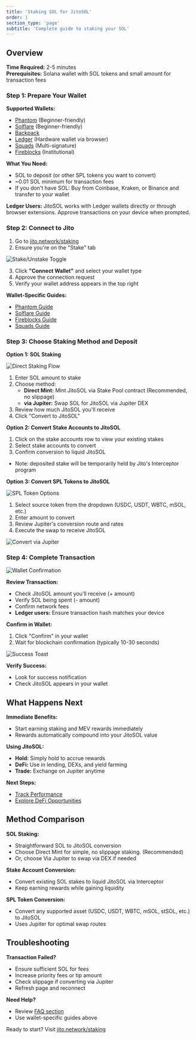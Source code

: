 ```yaml
---
title: 'Staking SOL for JitoSOL'
order: 1
section_type: 'page'
subtitle: 'Complete guide to staking your SOL'
---
```


## Overview

**Time Required:** 2-5 minutes  
**Prerequisites:** Solana wallet with SOL tokens and small amount for transaction fees

### Step 1: Prepare Your Wallet

**Supported Wallets:**
- [Phantom](https://phantom.app/) (Beginner-friendly)
- [Solflare](https://solflare.com/) (Beginner-friendly)
- [Backpack](https://backpack.app/)
- [Ledger](https://www.ledger.com/) (Hardware wallet via browser)
- [Squads](https://squads.so/) (Multi-signature)
- [Fireblocks](https://www.fireblocks.com/) (Institutional)

**What You Need:**
- SOL to deposit (or other SPL tokens you want to convert)
- ~0.01 SOL minimum for transaction fees
- If you don't have SOL: Buy from Coinbase, Kraken, or Binance and transfer to your wallet

**Ledger Users:** JitoSOL works with Ledger wallets directly or through browser extensions. Approve transactions on your device when prompted.

### Step 2: Connect to Jito

1. Go to [jito.network/staking](https://www.jito.network/staking/)
2. Ensure you're on the "Stake" tab

![Stake/Unstake Toggle](/shared/images/jitosol/stake-page-toggle-stake-unstake.png)

3. Click **"Connect Wallet"** and select your wallet type
4. Approve the connection request
5. Verify your wallet address appears in the top right

**Wallet-Specific Guides:**
- [Phantom Guide](/jitosol/get-started/stake-sol-for-jitosol-flow/staking-with-phantom/)
- [Solflare Guide](/jitosol/get-started/stake-sol-for-jitosol-flow/staking-with-solflare/)
- [Fireblocks Guide](/jitosol/get-started/stake-sol-for-jitosol-flow/stake-with-fireblocks/)
- [Squads Guide](/jitosol/get-started/stake-sol-for-jitosol-flow/staking-with-squads/)

### Step 3: Choose Staking Method and Deposit

**Option 1: SOL Staking**

![Direct Staking Flow](/shared/images/jitosol/stake-page-stake-section-direct-stake-flow.png)

1. Enter SOL amount to stake
2. Choose method:
   - **Direct Mint:** Mint JitoSOL via Stake Pool contract (Recommended, no slippage)
   - **via Jupiter:** Swap SOL for JitoSOL via Jupiter DEX
3. Review how much JitoSOL you'll receive
4. Click "Convert to JitoSOL"

**Option 2: Convert Stake Accounts to JitoSOL**
1. Click on the stake accounts row to view your existing stakes
2. Select stake accounts to convert
3. Confirm conversion to liquid JitoSOL
- Note: deposited stake will be temporarily held by Jito's Interceptor program

**Option 3: Convert SPL Tokens to JitoSOL**

![SPL Token Options](/shared/images/jitosol/stake-page-stake-section-convert-spl-token-options.png)

1. Select source token from the dropdown (USDC, USDT, WBTC, mSOL, etc.)
2. Enter amount to convert
3. Review Jupiter's conversion route and rates
4. Execute the swap to receive JitoSOL

![Convert via Jupiter](/shared/images/jitosol/stake-page-stake-section-via-jup-flow.png)

### Step 4: Complete Transaction

![Wallet Confirmation](/shared/images/jitosol/stake-page-wallet-confirm-deposit-via-direct-mint.png)

**Review Transaction:**
- Check JitoSOL amount you'll receive (+ amount)
- Verify SOL being spent (- amount)
- Confirm network fees
- **Ledger users:** Ensure transaction hash matches your device

**Confirm in Wallet:**
1. Click "Confirm" in your wallet
2. Wait for blockchain confirmation (typically 10-30 seconds)

![Success Toast](/shared/images/jitosol/stake-page-toast.png)

**Verify Success:**
- Look for success notification
- Check JitoSOL appears in your wallet

## What Happens Next

**Immediate Benefits:**
- Start earning staking and MEV rewards immediately
- Rewards automatically compound into your JitoSOL value

**Using JitoSOL:**
- **Hold:** Simply hold to accrue rewards
- **DeFi:** Use in lending, DEXs, and yield farming
- **Trade:** Exchange on Jupiter anytime

**Next Steps:**
- [Track Performance](/jitosol/get-started/viewing-jitosol-rewards/)
- [Explore DeFi Opportunities](https://www.jito.network/defi/)

## Method Comparison

**SOL Staking:**
- Straightforward SOL to JitoSOL conversion
- Choose Direct Mint for simple, no slippage staking. (Recommended)
- Or, choose Via Jupiter to swap via DEX if needed

**Stake Account Conversion:**
- Convert existing SOL stakes to liquid JitoSOL via Interceptor
- Keep earning rewards while gaining liquidity

**SPL Token Conversion:**
- Convert any supported asset (USDC, USDT, WBTC, mSOL, stSOL, etc.) to JitoSOL
- Uses Jupiter for optimal swap routes

## Troubleshooting

**Transaction Failed?**
- Ensure sufficient SOL for fees
- Increase priority fees or tip amount
- Check slippage if converting via Jupiter
- Refresh page and reconnect

**Need Help?**
- Review [FAQ section](jitosol/faqs/general-faqs/)
- Use wallet-specific guides above

Ready to start? Visit [jito.network/staking](https://www.jito.network/staking/)

